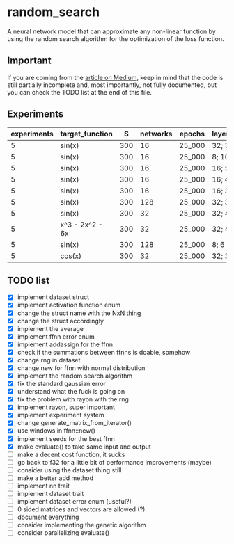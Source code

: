 # random_search

A neural network model that can approximate any non-linear function
by using the random search algorithm for the optimization of the loss function.

## Important

If you are coming from the [article on Medium](https://medium.com/@alessio.bandiera02/but-what-is-artificial-intelligence-exactly-c1acbe3c3cd1), keep in mind that the code is still partially incomplete and, most importantly, not fully documented, but you can check the TODO list at the end of this file.

## Experiments

| experiments | target_function | S | networks | epochs | layers_sizes | STEP_SIZE | raw mean loss | mean loss % |
|-------------|------|---|----------|--------|--------------|-----------|----------|-------------|
| 5 | sin(x) | 300 | 16 | 25_000 | 32; 3 | 1e-4 | 0.0022145095302255496 | 0.221% |
| 5 | sin(x) | 300 | 16 | 25_000 | 8; 10 | 1e-4 | 0.5271807633104308 | 52.718% |
| 5 | sin(x) | 300 | 16 | 25_000 | 16; 5 | 1e-5 | 0.5271807632693248 | 52.718% |
| 5 | sin(x) | 300 | 16 | 25_000 | 16; 4 | 1e-4 | 0.06721093900301409 | 6.721% |
| 5 | sin(x) | 300 | 16 | 25_000 | 16; 3 | 1e-5 | 0.52699025347444 | 52.699% |
| 5 | sin(x) | 300 | 128 | 25_000 | 32; 3 | 1e-4 | 0.00012897642800016362 | 0.013% |
| 5 | sin(x) | 300 | 32 | 25_000 | 32; 4 | 1e-4 | 0.0009437770169172481 | 0.094% |
| 5 | x^3 - 2x^2 - 6x | 300 | 32 | 25_000 | 32; 4 | 1e-4 | 1390.5025496471226 | 139050.255% |
| 5 | sin(x) | 300 | 128 | 25_000 | 8; 6 | 1e-7 | 0.5271807632690662 | 52.718% |
| 5 | cos(x) | 300 | 32 | 25_000 | 32; 3 | 1e-4 | 0.006531106146449706 | 0.653% |

## TODO list

- [x] implement dataset struct
- [x] implement activation function enum
- [x] change the struct name with the NxN thing
- [x] change the struct accordingly
- [x] implement the average
- [x] implement ffnn error enum
- [x] implement addassign for the ffnn
- [x] check if the summations between ffnns is doable, somehow
- [x] change rng in dataset
- [x] change new for ffnn with normal distribution
- [x] implement the random search algorithm
- [x] fix the standard gaussian error
- [x] understand what the fuck is going on
- [x] fix the problem with rayon with the rng
- [x] implement rayon, super important
- [x] implement experiment system
- [x] change generate_matrix_from_iterator()
- [x] use windows in ffnn::new()
- [x] implement seeds for the best ffnn
- [x] make evaluate() to take same input and output
- [ ] make a decent cost function, it sucks
- [ ] go back to f32 for a little bit of performance improvements (maybe)
- [ ] consider using the dataset thing still
- [ ] make a better add method
- [ ] implement nn trait
- [ ] implement dataset trait
- [ ] implement dataset error enum (useful?)
- [ ] 0 sided matrices and vectors are allowed (?)
- [ ] document everything
- [ ] consider implementing the genetic algorithm
- [ ] consider parallelizing evaluate()
